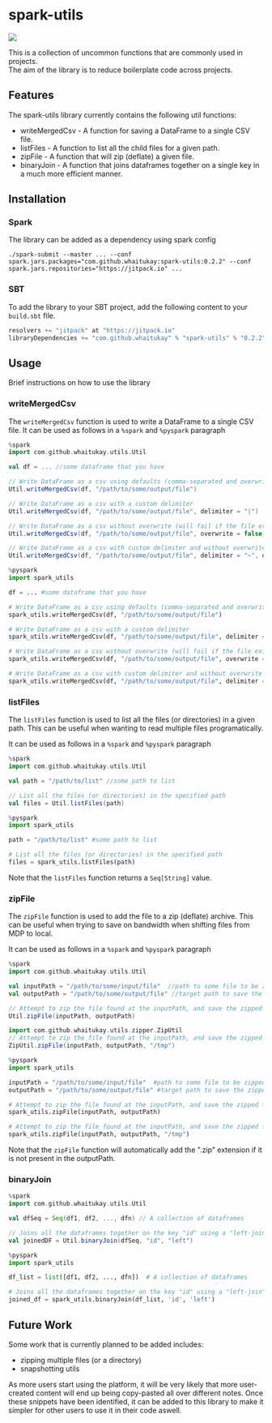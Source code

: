 # spark-utils
[![](https://jitpack.io/v/whaitukay/spark-utils.svg)](https://jitpack.io/#whaitukay/spark-utils)

This is a collection of uncommon functions that are commonly used in projects.  
The aim of the library is to reduce boilerplate code across projects.

## Features
The spark-utils library currently contains the following util functions:

* writeMergedCsv - A function for saving a DataFrame to a single CSV file.
* listFiles - A function to list all the child files for a given path.
* zipFile - A function that will zip (deflate) a given file.
* binaryJoin - A function that joins dataframes together on a single key in a much more efficient manner.

## Installation

### Spark
The library can be added as a dependency using spark config
```shell script
./spark-submit --master ... --conf spark.jars.packages="com.github.whaitukay:spark-utils:0.2.2" --conf spark.jars.repositories="https://jitpack.io" ...
```

### SBT
To add the library to your SBT project, add the following content to your `build.sbt` file.
```scala
resolvers += "jitpack" at "https://jitpack.io"
libraryDependencies += "com.github.whaitukay" % "spark-utils" % "0.2.2"	
```

## Usage
Brief instructions on how to use the library

### writeMergedCsv
The `writeMergedCsv` function is used to write a DataFrame to a single CSV file.
It can be used as follows in a `%spark` and `%pyspark` paragraph

```scala
%spark
import com.github.whaitukay.utils.Util

val df = ... //some dataframe that you have

// Write DataFrame as a csv using defaults (comma-separated and overwrite)
Util.writeMergedCsv(df, "/path/to/some/output/file")

// Write DataFrame as a csv with a custom delimiter
Util.writeMergedCsv(df, "/path/to/some/output/file", delimiter = "|")

// Write DataFrame as a csv without overwrite (will fail if the file exists)
Util.writeMergedCsv(df, "/path/to/some/output/file", overwrite = false)

// Write DataFrame as a csv with custom delimiter and without overwrite (will fail if the file exists)
Util.writeMergedCsv(df, "/path/to/some/output/file", delimiter = "~", overwrite = false)
```

```python
%pyspark
import spark_utils

df = ... #some dataframe that you have

# Write DataFrame as a csv using defaults (comma-separated and overwrite)
spark_utils.writeMergedCsv(df, "/path/to/some/output/file")

# Write DataFrame as a csv with a custom delimiter
spark_utils.writeMergedCsv(df, "/path/to/some/output/file", delimiter = "|")

# Write DataFrame as a csv without overwrite (will fail if the file exists)
spark_utils.writeMergedCsv(df, "/path/to/some/output/file", overwrite = False)

# Write DataFrame as a csv with custom delimiter and without overwrite (will fail if the file exists)
spark_utils.writeMergedCsv(df, "/path/to/some/output/file", delimiter = "~", overwrite = False)
```

### listFiles
The `listFiles` function is used to list all the files (or directories) in a given path.
This can be useful when wanting to read multiple files programatically.

It can be used as follows in a `%spark` and `%pyspark` paragraph

```scala
%spark
import com.github.whaitukay.utils.Util

val path = "/path/to/list" //some path to list

// List all the files (or directories) in the specified path
val files = Util.listFiles(path)
```

```python
%pyspark
import spark_utils

path = "/path/to/list" #some path to list

# List all the files (or directories) in the specified path
files = spark_utils.listFiles(path)
```

Note that the `listFiles` function returns a `Seq[String]` value.

### zipFile
The `zipFile` function is used to add the file to a zip (deflate) archive.
This can be useful when trying to save on bandwidth when shifting files from MDP to local.

It can be used as follows in a `%spark` and `%pyspark` paragraph

```scala
%spark
import com.github.whaitukay.utils.Util

val inputPath = "/path/to/some/input/file"  //path to some file to be zipped
val outputPath = "/path/to/some/output/file" //target path to save the zipped file

// Attempt to zip the file found at the inputPath, and save the zipped file at the outputPath
Util.zipFile(inputPath, outputPath)

import com.github.whaitukay.utils.zipper.ZipUtil
// Attempt to zip the file found at the inputPath, and save the zipped file at the outputPath through a specific temporary directory
ZipUtil.zipFile(inputPath, outputPath, "/tmp")
```

```python
%pyspark
import spark_utils

inputPath = "/path/to/some/input/file"  #path to some file to be zipped
outputPath = "/path/to/some/output/file" #target path to save the zipped file

# Attempt to zip the file found at the inputPath, and save the zipped file at the outputPath
spark_utils.zipFile(inputPath, outputPath)

# Attempt to zip the file found at the inputPath, and save the zipped file at the outputPath through a specific temporary directory
spark_utils.zipFile(inputPath, outputPath, "/tmp")
```

Note that the `zipFile` function will automatically add the ".zip" extension if it is not present in the outputPath.

### binaryJoin

```scala
%spark
import com.github.whaitukay.utils.Util

val dfSeq = Seq(df1, df2, ..., dfn) // A collection of dataframes

// Joins all the dataframes together on the key "id" using a "left-join" approach
val joinedDF = Util.binaryJoin(dfSeq, "id", "left")
```

```python
%pyspark
import spark_utils

df_list = list([df1, df2, ..., dfn])  # A collection of dataframes

# Joins all the dataframes together on the key "id" using a "left-join" approach
joined_df = spark_utils.binaryJoin(df_list, 'id', 'left')
```

## Future Work
Some work that is currently planned to be added includes:

* zipping multiple files (or a directory)
* snapshotting utils

As more users start using the platform, it will be very likely that more user-created content will end up being copy-pasted all over different notes.
Once these snippets have been identified, it can be added to this library to make it simpler for other users to use it in their code aswell.

